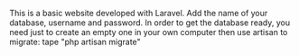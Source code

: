This is a basic website developed with Laravel.
Add the name of your database, username and password.
In order to get the database ready, you need just to create an empty one in your own computer then use artisan to migrate: tape "php artisan migrate"
